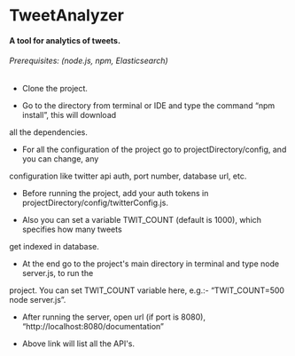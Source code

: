 # TweetAnalyzer
#### A tool for analytics of tweets.
###### Prerequisites: (node.js, npm, Elasticsearch)

* Clone the project.

* Go to the directory from terminal or IDE and type the command “npm install”, this will download 

all the dependencies.

* For all the configuration of the project go to projectDirectory/config, and you can change, any 

configuration like twitter api auth, port number, database url, etc.

* Before running the project, add your auth tokens in projectDirectory/config/twitterConfig.js.

* Also you can set a variable TWIT_COUNT (default is 1000), which specifies how many tweets

get indexed in database.

*  At the end go to the project's main directory in terminal and type node server.js, to run the 

project. You can set TWIT_COUNT variable here, e.g.:- “TWIT_COUNT=500 node server.js”.

*  After running the server, open url (if port is 8080), “http://localhost:8080/documentation”

*  Above link will list all the API's.
